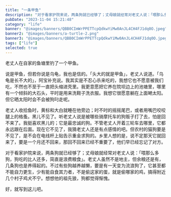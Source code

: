 ```yaml
---
title: "一条甲鱼"
description: "对于看家护院来说，两条狗就已经够了；丈母娘就经常对老丈人说：「喂那么多狗，狗吃的比人还多，简直是浪费粮食」。老丈人虽然不是地主，但余粮还是有，几条狗也是养得起的"
pubDate: "2023-11-04 15:21:48"
category: "life"
banner: "@images/banners/QBB0CImWrPPETTcpQdkwYiMw0AnJL4CH4FJ1dq0O.jpeg"
banner2: "@images/banners/a-turtle-2.png"
banner3: "@images/banners/QBB0CImWrPPETTcpQdkwYiMw0AnJL4CH4FJ1dq0O.jpeg"
tags: ["life"]
selected: true
---
```


老丈人在自家的鱼塘里钓了一个甲鱼。

说是甲鱼，但若你说是乌龟，我也是信的。「头大的就是甲鱼」，老丈人说道。「乌龟是长不大的」，阿宝补充说。我其实是不忍心杀来吃的，我想它也不愿意被我们吃，不然也不至于一直把头缩进壳里。我更意愿把它养在院坝边上的池塘里，哪里有一个倾斜的大石头，平时是用来洗鞋子洗衣服。我想它很愿意躺在上面嗮太阳。但它晒太阳时会不会被狗叼走呢。

老丈人收拾鱼时，黄标和大白就睡在他旁边；时不时的摇摇尾巴，或者用嘴巴咬咬腿上的格蚤。黑儿不见了。听老丈人说是被哪些骑摩托车的狗贩子打了去，怕是回不来了。我挺喜欢黑儿的；它是最忠诚的狗。不管老丈人开着三轮车去哪里，它都永远跟在后面。现在它不见了，我猜老丈人还是有点感情的吧。但农村的猫狗要是不见了，是不会在电线杆上贴告示重金求狗的。乡里人想的是，说不定那天它就回来了，要是一个月还不回来，那回不回来已经不重要了，他们早已经忘记了对方。

对于看家护院来说，两条狗就已经够了；丈母娘就经常对老丈人说：「喂那么多狗，狗吃的比人还多，简直是浪费粮食」。老丈人虽然不是地主，但余粮还是有，几条狗也是养得起的。不过有些狗越养越懒，要是有一天变为流浪狗了，它甚至都不能自力更生，少有能自食其力者，不是偷这家的蛋，就是偷哪家的鸡，搞得附近几个村子鸡犬不宁。想想他的祖先狼，狗都觉得惭愧。

好，就写到这儿吧。
